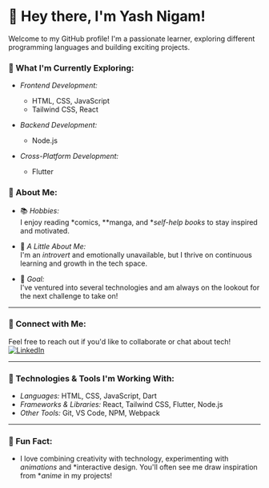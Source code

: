 # 👋 Hey there, I'm Yash Nigam!  

Welcome to my GitHub profile! I'm a passionate learner, exploring different programming languages and building exciting projects.

### 🚀 What I'm Currently Exploring:
- *Frontend Development:*  
  - HTML, CSS, JavaScript  
  - Tailwind CSS, React  

- *Backend Development:*  
  - Node.js  

- *Cross-Platform Development:*  
  - Flutter  

### 🌟 About Me:
- 📚 *Hobbies:*  
  I enjoy reading *comics, **manga, and **self-help books* to stay inspired and motivated.  

- 🤫 *A Little About Me:*  
  I'm an *introvert* and emotionally unavailable, but I thrive on continuous learning and growth in the tech space.  

- 🎯 *Goal:*  
  I've ventured into several technologies and am always on the lookout for the next challenge to take on!

---

### 💼 Connect with Me:
Feel free to reach out if you'd like to collaborate or chat about tech!  
[![LinkedIn](https://img.shields.io/badge/-LinkedIn-blue?style=flat-square&logo=LinkedIn&logoColor=white)](https://www.linkedin.com/in/yashnigam04)

---

### 🔧 Technologies & Tools I'm Working With:
- *Languages:* HTML, CSS, JavaScript, Dart  
- *Frameworks & Libraries:* React, Tailwind CSS, Flutter, Node.js  
- *Other Tools:* Git, VS Code, NPM, Webpack

---

### 🎨 Fun Fact:
- I love combining creativity with technology, experimenting with *animations* and *interactive design. You'll often see me draw inspiration from **anime* in my projects!
